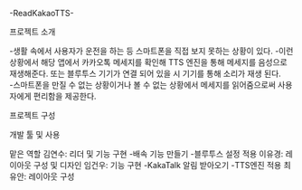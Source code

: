 -ReadKakaoTTS-

프로젝트 소개

-생활 속에서 사용자가 운전을 하는 등 스마트폰을 직접 보지 못하는 상황이 있다.
-이런 상황에서 해당 앱에서 카카오톡 메세지를 확인해 TTS 엔진을 통해 메세지를 음성으로 재생해준다. 또는 블루투스 기기가 연결 되어 있을 시 기기를 통해 소리가 재생 된다.  
-스마트폰을 만질 수 없는 상황이거나 볼 수 없는 상황에서 메세지를 읽어줌으로써 사용자에게 편리함을 제공한다.


프로젝트 구성

개발 툴 및 사용 

맡은 역할
김연수: 리더 및 기능 구현
-배속 기능 만들기
-블루투스 설정 적용
이유경: 레이아웃 구성 및 디자인
임건우: 기능 구현
-KakaTalk 알림 받아오기
-TTS엔진 적용
최유안: 레이아웃 구성

